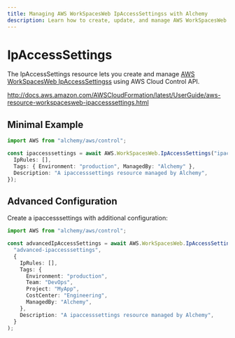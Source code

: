```yaml
---
title: Managing AWS WorkSpacesWeb IpAccessSettingss with Alchemy
description: Learn how to create, update, and manage AWS WorkSpacesWeb IpAccessSettingss using Alchemy Cloud Control.
---
```


# IpAccessSettings

The IpAccessSettings resource lets you create and manage [AWS WorkSpacesWeb IpAccessSettingss](https://docs.aws.amazon.com/workspacesweb/latest/userguide/) using AWS Cloud Control API.

http://docs.aws.amazon.com/AWSCloudFormation/latest/UserGuide/aws-resource-workspacesweb-ipaccesssettings.html

## Minimal Example

```ts
import AWS from "alchemy/aws/control";

const ipaccesssettings = await AWS.WorkSpacesWeb.IpAccessSettings("ipaccesssettings-example", {
  IpRules: [],
  Tags: { Environment: "production", ManagedBy: "Alchemy" },
  Description: "A ipaccesssettings resource managed by Alchemy",
});
```

## Advanced Configuration

Create a ipaccesssettings with additional configuration:

```ts
import AWS from "alchemy/aws/control";

const advancedIpAccessSettings = await AWS.WorkSpacesWeb.IpAccessSettings(
  "advanced-ipaccesssettings",
  {
    IpRules: [],
    Tags: {
      Environment: "production",
      Team: "DevOps",
      Project: "MyApp",
      CostCenter: "Engineering",
      ManagedBy: "Alchemy",
    },
    Description: "A ipaccesssettings resource managed by Alchemy",
  }
);
```

